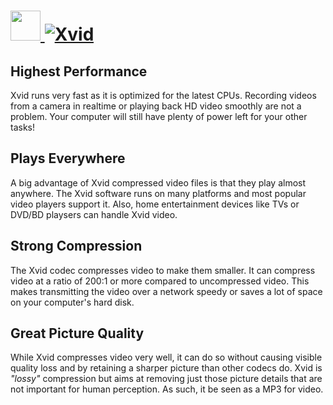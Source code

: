 # [<img src="https://cdn.rawgit.com/AdmiringWorm/chocolatey-packages/22da3a38d0543d07800b83ca3c0b3fdf83d27652/icons/xvid.png" height="48" width="48" /> ![Xvid](https://img.shields.io/chocolatey/v/xvid.svg?label=Xvid&style=for-the-badge)](https://chocolatey.org/packages/xvid)

## Highest Performance
Xvid runs very fast as it is optimized for the latest CPUs. Recording videos from a camera in realtime or playing back HD video smoothly are not a problem. Your computer will still have plenty of power left for your other tasks!

## Plays Everywhere
A big advantage of Xvid compressed video files is that they play almost anywhere. The Xvid software runs on many platforms and most popular video players support it. Also, home entertainment devices like TVs or DVD/BD playsers can handle Xvid video.

## Strong Compression
The Xvid codec compresses video to make them smaller. It can compress video at a ratio of 200:1 or more compared to uncompressed video. This makes transmitting the video over a network speedy or saves a lot of space on your computer's hard disk.

## Great Picture Quality
While Xvid compresses video very well, it can do so without causing visible quality loss and by retaining a sharper picture than other codecs do. Xvid is *"lossy"* compression but aims at removing just those picture details that are not important for human perception. As such, it be seen as a MP3 for video.
